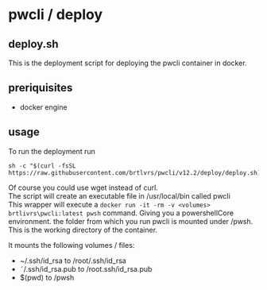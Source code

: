 # pwcli / deploy

## deploy.sh

This is the deployment script for deploying the pwcli container in docker.

## preriquisites

- docker engine

## usage

To run the deployment run

``` #!\bin\bash
sh -c "$(curl -fsSL https://raw.githubusercontent.com/brtlvrs/pwcli/v12.2/deploy/deploy.sh)"
```

Of course you could use wget instead of curl.<br>
The script will create an executable file in /usr/local/bin called pwcli<br>
This wrapper will execute a `docker run -it -rm -v <volumes> brtlivrs\pwcli:latest pwsh` command.
Giving you a powershellCore environment. the folder from which you run pwcli is mounted under /pwsh. This is the working directory of the container.

It mounts the following volumes / files:

- ~/.ssh/id_rsa to /root/.ssh/id_rsa
- ˜/.ssh/id_rsa.pub to /root.ssh/id_rsa.pub
- $(pwd) to /pwsh
